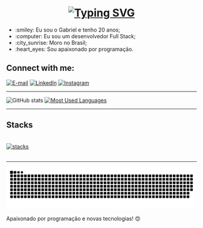 <h1 align="center">
  <a href="#">
    <img src="https://readme-typing-svg.demolab.com?font=Fira+Code&pause=1000&color=0BDA51&random=false&width=435&lines=Ol%C3%A1%2C+eu+sou+o+Gabriel!" alt="Typing SVG" />
  </a>
</h1>

<ul>
  <li> :smiley: Eu sou o Gabriel e tenho 20 anos; </li>
  <li> :computer: Eu sou um desenvolvedor Full Stack; </li>
  <li> :city_sunrise: Moro no Brasil; </li>
  <li> :heart_eyes: Sou apaixonado por programação. </li>
</ul>

<h2> Connect with me: </h2>

[![E-mail](https://img.shields.io/badge/-Email-000?style=for-the-badge&logo=microsoft-outlook&logoColor=0BDA51&color:FFF)](mailto:gabriel.oliveira2040@hotmail.com)
[![LinkedIn](https://img.shields.io/badge/-LinkedIn-000?style=for-the-badge&logo=linkedin&logoColor=0BDA51&color:FFF)](https://www.linkedin.com/in/gaabssantos/)
[![Instagram](https://img.shields.io/badge/-Instagram-000?style=for-the-badge&logo=instagram&logoColor=0BDA51&color:FFF)](https://www.instagram.com/gaabssantos._/)

<hr>

![GitHub stats](https://github-readme-stats-git-masterrstaa-rickstaa.vercel.app/api?username=gaabssantos&hide_title=true&show_icons=true&include_all_commits=false&count_private=true&line_height=25&hide=issues&bg_color=000&title_color=0BDA51&text_color=FFF&border_radius=3&border_color=0BDA51&icon_color=0BDA51&theme=jolly)
[![Most Used Languages](https://github-readme-stats-git-masterrstaa-rickstaa.vercel.app/api/top-langs/?username=gaabssantos&line_height=10&card_width=290&layout=compact&hide_title=false&count_private=true&langs_count=4&show_icons=true&title_color=0BDA51&hide=html,css&bg_color=000&text_color=8B8B8B&border_radius=3&border_color=0BDA51&count_private=true)](https://github.com/gaabssantos/github-readme-stats)

<hr>

## Stacks

<div style="display: inline_block"><br/>
  <a href="#"> <img align="center" alt="stacks" src="https://skillicons.dev/icons?i=html,css,js,ts,nodejs,react,bootstrap,jquery,mysql,postgresql,mongodb,postman,git,github,jest,vscode,figma,&perline=14"> </a>
</div> <br>

<hr>

<picture>
  <source media="(prefers-color-scheme: dark)" srcset="https://raw.githubusercontent.com/mari4souza/mari4souza/output/github-contribution-grid-snake-dark.svg">
  <source media="(prefers-color-scheme: light)" srcset="https://raw.githubusercontent.com/mari4souza/mari4souza/output/github-contribution-grid-snake.svg">
  <img alt="github contribution grid snake animation" src="https://raw.githubusercontent.com/mari4souza/mari4souza/output/github-contribution-grid-snake.svg">
</picture>

Apaixonado por programação e novas tecnologias! :heart_eyes:
